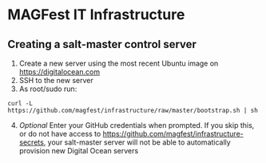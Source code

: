 # MAGFest IT Infrastructure

## Creating a salt-master control server

1. Create a new server using the most recent Ubuntu image on https://digitalocean.com
2. SSH to the new server
3. As root/sudo run:
```
curl -L https://github.com/magfest/infrastructure/raw/master/bootstrap.sh | sh
```
4. *Optional* Enter your GitHub credentials when prompted. If you skip this, or do not have access to https://github.com/magfest/infrastructure-secrets, your salt-master server will not be able to automatically provision new Digital Ocean servers
